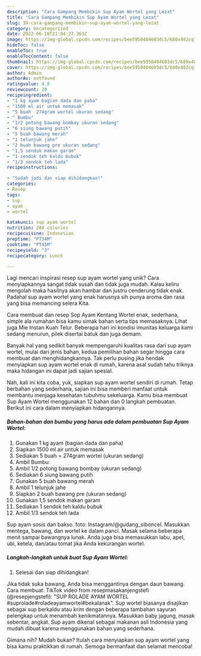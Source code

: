 ```yaml
---
description: "Cara Gampang Membikin Sup Ayam Wortel yang Lezat"
title: "Cara Gampang Membikin Sup Ayam Wortel yang Lezat"
slug: 39-cara-gampang-membikin-sup-ayam-wortel-yang-lezat
category: Uncategorized
date: 2022-06-18T21:04:27.363Z
image: https://img-global.cpcdn.com/recipes/bee5950404603dc5/680x482cq70/sup-ayam-wortel-foto-resep-utama.jpg
hideToc: false
enableToc: true
enableTocContent: false
thumbnail: https://img-global.cpcdn.com/recipes/bee5950404603dc5/680x482cq70/sup-ayam-wortel-foto-resep-utama.jpg
cover: https://img-global.cpcdn.com/recipes/bee5950404603dc5/680x482cq70/sup-ayam-wortel-foto-resep-utama.jpg
author: Admin
authorAv: notfound
ratingvalue: 4.8
reviewcount: 20
recipeingredient:
- "1 kg ayam bagian dada dan paha"
- "1500 ml air untuk memasak"
- "5 buah  274gram wortel ukuran sedang"
- " Bumbu"
- "1/2 potong bawang bombay ukuran sedang"
- "6 siung bawang putih"
- "5 buah bawang merah"
- "1 telunjuk jahe"
- "2 buah bawang pre ukuran sedang"
- "1,5 sendok makan garam"
- "1 sendok teh kaldu bubuk"
- "1/3 sendok teh lada"
recipeinstructions:

- "Sudah jadi dan siap dihidangkan!"
categories:
- Resep
tags:
- sup
- ayam
- wortel

katakunci: sup ayam wortel 
nutrition: 284 calories
recipecuisine: Indonesian
preptime: "PT34M"
cooktime: "PT45M"
recipeyield: "3"
recipecategory: Lunch

---
```





Lagi mencari inspirasi resep sup ayam wortel yang unik? Cara menyiapkannya sangat tidak susah dan tidak juga mudah. Kalau keliru mengolah maka hasilnya akan hambar dan justru cenderung tidak enak. Padahal sup ayam wortel yang enak harusnya sih punya aroma dan rasa yang bisa memancing selera Kita.





Cara membuat dan resep Sop Ayam Kentang Wortel enak, sederhana, simple ala rumahan bisa kamu simak bahan serta tips memasaknya. Lihat juga Mie Instan Kuah Telur. Beberapa hari ini kondisi imunitas keluarga kami sedang menurun, pilek disertai batuk dan juga demam.

Banyak hal yang sedikit banyak mempengaruhi kualitas rasa dari sup ayam wortel, mulai dari jenis bahan, kedua pemilihan bahan segar hingga cara membuat dan menghidangkannya. Tak perlu pusing jika hendak menyiapkan sup ayam wortel enak di rumah, karena asal sudah tahu triknya maka hidangan ini dapat jadi sajian spesial.






Nah, kali ini kita coba, yuk, siapkan sup ayam wortel sendiri di rumah. Tetap berbahan yang sederhana, sajian ini bisa memberi manfaat untuk membantu menjaga kesehatan tubuhmu sekeluarga. Kamu bisa membuat Sup Ayam Wortel menggunakan 12 bahan dan 0 langkah pembuatan. Berikut ini cara dalam menyiapkan hidangannya.

<!--inarticleads1-->

##### Bahan-bahan dan bumbu yang harus ada dalam pembuatan Sup Ayam Wortel:

1. Gunakan 1 kg ayam (bagian dada dan paha)
1. Siapkan 1500 ml air untuk memasak
1. Sediakan 5 buah = 274gram wortel (ukuran sedang)
1. Ambil  Bumbu:
1. Ambil 1/2 potong bawang bombay (ukuran sedang)
1. Sediakan 6 siung bawang putih
1. Gunakan 5 buah bawang merah
1. Ambil 1 telunjuk jahe
1. Siapkan 2 buah bawang pre (ukuran sedang)
1. Gunakan 1,5 sendok makan garam
1. Sediakan 1 sendok teh kaldu bubuk
1. Ambil 1/3 sendok teh lada


Sup ayam sosis dan bakso. foto: Instagram/@gudang_siboncel. Masukkan mentega, bawang, dan wortel ke dalam panci. Masak selama beberapa menit sampai bawangnya lunak. Anda juga bisa memasukkan labu, apel, ubi, ketela, dan/atau tomat jika Anda kekurangan wortel. 

<!--inarticleads2-->

##### Langkah-langkah untuk buat Sup Ayam Wortel:


1. Selesai dan siap dihidangkan!

Jika tidak suka bawang, Anda bisa menggantinya dengan daun bawang. Cara membuat: TikTok video from resepmasakanjengstefi (@resepjengstefi): &#34;SUP ROLADE AYAM WORTEL #suprolade#roladeayamwortel#bekalanak&#34;. Sup wortel biasanya disajikan sebagai sup berkaldu atau krim dengan beberapa tambahan sayuran pelengkap untuk menambah kenikmatannya. Masukkan baby jagung, masak sebentar, angkat. Sup ayam dikenal sebagai makanan asli Indonesia yang mudah dibuat karena menggunakan bahan yang sederhana. 

Gimana nih? Mudah bukan? Itulah cara menyiapkan sup ayam wortel yang bisa kamu praktikkan di rumah. Semoga bermanfaat dan selamat mencoba!
